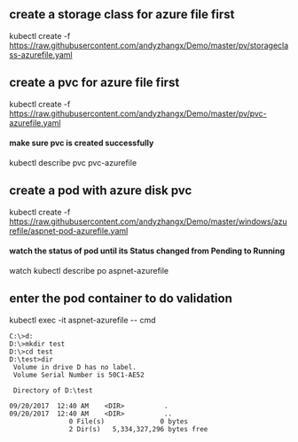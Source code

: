 ## create a storage class for azure file first
kubectl create -f https://raw.githubusercontent.com/andyzhangx/Demo/master/pv/storageclass-azurefile.yaml

## create a pvc for azure file first
kubectl create -f https://raw.githubusercontent.com/andyzhangx/Demo/master/pv/pvc-azurefile.yaml
#### make sure pvc is created successfully
kubectl describe pvc pvc-azurefile

## create a pod with azure disk pvc
kubectl create -f https://raw.githubusercontent.com/andyzhangx/Demo/master/windows/azurefile/aspnet-pod-azurefile.yaml
#### watch the status of pod until its Status changed from Pending to Running
watch kubectl describe po aspnet-azurefile

## enter the pod container to do validation
kubectl exec -it aspnet-azurefile -- cmd

```
C:\>d:
D:\>mkdir test
D:\>cd test
D:\test>dir
 Volume in drive D has no label.
 Volume Serial Number is 50C1-AE52

 Directory of D:\test

09/20/2017  12:40 AM    <DIR>          .
09/20/2017  12:40 AM    <DIR>          ..
               0 File(s)              0 bytes
               2 Dir(s)   5,334,327,296 bytes free
```



